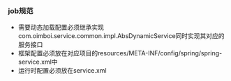 ### job规范

+ 需要动态加载配置必须继承实现com.oimboi.service.common.impl.AbsDynamicService同时实现其对应的服务接口
+ 框架配置必须放在对应项目的resources/META-INF/config/spring/spring-service.xml中
+ 运行时配置必须放在service.xml
	

